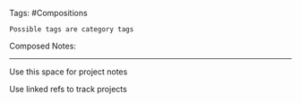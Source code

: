 Tags: #Compositions

    Possible tags are category tags

Composed Notes:

----------------------------------------------- 

Use this space for project notes

Use linked refs to track projects
